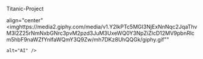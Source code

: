 Titanic-Project


 align="center"
  <imghttps://media2.giphy.com/media/v1.Y2lkPTc5MGI3NjExNnNqc2JqaThvM3l2Z25rNmNxbGNrc3pvM2pzd3JuM3UxeWQ0Y3NpZiZlcD12MV9pbnRlcm5hbF9naWZfYnlfaWQmY3Q9Zw/mh7DKz8UhQQGk/giphy.gif""
  
    alt="AI" />
<p>
